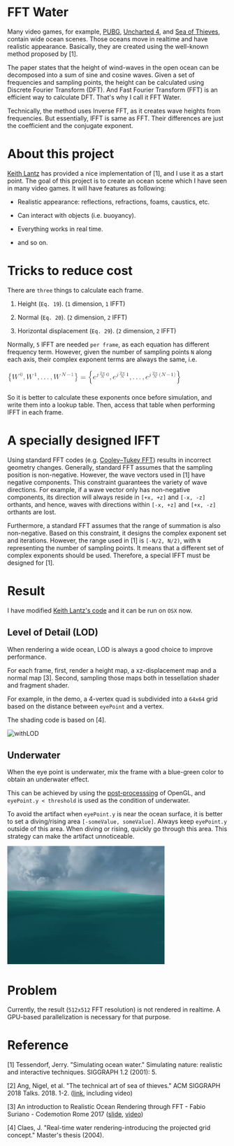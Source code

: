 # FFT Water

Many video games,
for example, [PUBG](https://en.wikipedia.org/wiki/PlayerUnknown%27s_Battlegrounds),
[Uncharted 4](https://en.wikipedia.org/wiki/Uncharted_4:_A_Thief%27s_End),
and [Sea of Thieves](https://en.wikipedia.org/wiki/Sea_of_Thieves),
contain wide ocean scenes.
Those oceans move in realtime and have realistic appearance.
Basically, they are created using the well-known method proposed by [1].

The paper states that the height of wind-waves in the open ocean
can be decomposed into a sum of sine and cosine waves.
Given a set of frequencies and sampling points,
the height can be calculated using Discrete Fourier Transform (DFT).
And Fast Fourier Transform (FFT) is an efficient way to calculate DFT.
That's why I call it FFT Water.

Technically, the method uses Inverse FFT, as it creates wave heights from frequencies.
But essentially, IFFT is same as FFT.
Their differences are just the coefficient and the conjugate exponent.

# About this project

[Keith Lantz](https://www.keithlantz.net/2011/10/ocean-simulation-part-one-using-the-discrete-fourier-transform/) has provided a nice implementation of [1], and I use it as a start point.
The goal of this project is to create an ocean scene which I have seen in many video games.
It will have features as following:

-   Realistic appearance: reflections, refractions, foams, caustics, etc.

-   Can interact with objects (i.e. buoyancy).

-   Everything works in real time.

-   and so on.

# Tricks to reduce cost

There are `three` things to calculate each frame.

1.  Height (`Eq. 19`). (`1` dimension, `1` IFFT)

2.  Normal (`Eq. 20`). (`2` dimension, `2` IFFT)

3.  Horizontal displacement (`Eq. 29`). (`2` dimension, `2` IFFT)

Normally, `5` IFFT are needed `per frame`,
as each equation has different frequency term.
However, given the number of sampling points `N` along each axis,
their complex exponent terms are always the same, i.e.

![Wk](./image/Wk.png)

So it is better to calculate these exponents once before simulation,
and write them into a lookup table.
Then, access that table when performing IFFT in each frame.

# A specially designed IFFT

Using standard FFT codes (e.g. [Cooley–Tukey FFT](https://rosettacode.org/wiki/Fast_Fourier_transform#C.2B.2B)) results in incorrect geometry changes.
Generally, standard FFT assumes that the sampling position is non-negative.
However, the wave vectors used in [1] have negative components.
This constraint guarantees the variety of wave directions.
For example, if a wave vector only has non-negative components,
its direction will always reside in `[+x, +z]` and `[-x, -z]` orthants, and hence,
waves with directions within `[-x, +z]` and `[+x, -z]` orthants are lost.

Furthermore, a standard FFT assumes that the range of summation is also non-negative.
Based on this constraint, it designs the complex exponent set and iterations.
However, the range used in [1] is `[-N/2, N/2)`, with `N` representing the number of sampling points.
It means that a different set of complex exponents should be used.
Therefore, a special IFFT must be designed for [1].

# Result

I have modified [Keith Lantz's code](https://github.com/klantz81/ocean-simulation/tree/master/src) and it can be run on `OSX` now.

## Level of Detail (LOD)

When rendering a wide ocean,
LOD is always a good choice to improve performance.

For each frame, first, render a height map, a xz-displacement map and a normal map [3].
Second, sampling those maps both in tessellation shader and fragment shader.

For example, in the demo, a 4-vertex quad is subdivided into a `64x64` grid based on the distance between `eyePoint` and a vertex.

The shading code is based on [4].

![withLOD](./withLOD.gif)

## Underwater

When the eye point is underwater, mix the frame with a blue-green color
to obtain an underwater effect.

This can be achieved by using the [post-processsing](https://en.wikibooks.org/wiki/OpenGL_Programming/Post-Processing) of OpenGL,
and `eyePoint.y < threshold` is used as the condition of underwater.

To avoid the artifact when `eyePoint.y` is near the ocean surface,
it is better to set a diving/rising area `[-someValue, someValue]`.
Always keep `eyePoint.y` outside of this area.
When diving or rising, quickly go through this area.
This strategy can make the artifact unnoticeable.

![underwater](./underwater.gif)

# Problem

Currently, the result (`512x512` FFT resolution) is not rendered in realtime.
A GPU-based parallelization is necessary for that purpose.

# Reference

[1] Tessendorf, Jerry. "Simulating ocean water." Simulating nature: realistic and interactive techniques. SIGGRAPH 1.2 (2001): 5.

[2] Ang, Nigel, et al. "The technical art of sea of thieves." ACM SIGGRAPH 2018 Talks. 2018. 1-2. ([link](https://dl.acm.org/doi/10.1145/3214745.3214820), including video)

[3] An introduction to Realistic Ocean Rendering through FFT - Fabio Suriano - Codemotion Rome 2017 ([slide](https://www.slideshare.net/Codemotion/an-introduction-to-realistic-ocean-rendering-through-fft-fabio-suriano-codemotion-rome-2017), [video](https://www.youtube.com/watch?v=ClW3fo94KR4))

[4] Claes, J. "Real-time water rendering-introducing the projected grid concept." Master's thesis (2004).
